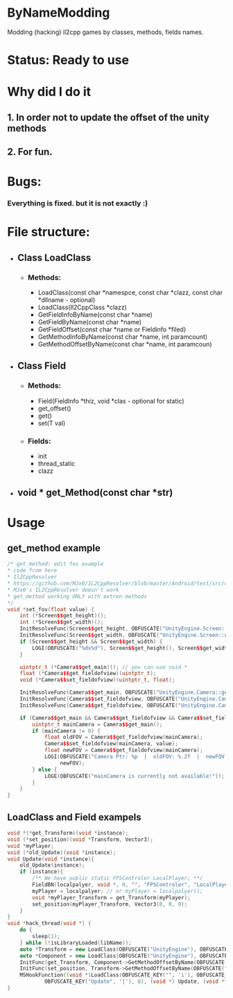 # ByNameModding
Modding (hacking) il2cpp games by classes, methods, fields names.
# Status: Ready to use
# Why did I do it
## 1. In order not to update the offset of the unity methods
## 2. For fun.
# Bugs:
### Everything is fixed. but it is not exactly :)
# File structure:
  + ## Class LoadClass
     + ### Methods:
       + LoadClass(const char *namespce, const char *clazz, const char *dllname - optional)
       + LoadClass(Il2CppClass *clazz)
       + GetFieldInfoByName(const char *name)
       + GetFieldByName(const char *name)
       + GetFieldOffset(const char *name or Fieldinfo *filed)
       + GetMethodInfoByName(const char *name, int paramcount)
       + GetMethodOffsetByName(const char *name, int paramcoun)
   + ## Class Field
     + ### Methods:
       + Field(FieldInfo *thiz, void *clas - optional for static)
       + get_offset()
       + get()
       + set(T val)
     + ### Fields:
       + init
       + thread_static
       + clazz
  + ## void * get_Method(const char *str) 
# Usage
## get_method example
```c++
/* get_method: edit fov example
* code from here
* Il2CppResolver
* https://github.com/MJx0/IL2CppResolver/blob/master/Android/test/src/demo.cpp
* MJx0's IL2CppResolver doesn't work
* get_method working ONLY with extren methods
*/
void *set_fov(float value) {
    int (*Screen$$get_height)();
    int (*Screen$$get_width)();
    InitResolveFunc(Screen$$get_height, OBFUSCATE("UnityEngine.Screen::get_height()")); // #define InitResolveFunc(x, y)
    InitResolveFunc(Screen$$get_width, OBFUSCATE("UnityEngine.Screen::get_width()"));// Don't forgot about OBFUSCATE
    if (Screen$$get_height && Screen$$get_width) {
        LOGI(OBFUSCATE("%dx%d"), Screen$$get_height(), Screen$$get_width());
    }

    uintptr_t (*Camera$$get_main)(); // you can use void *
    float (*Camera$$get_fieldofview)(uintptr_t);
    void (*Camera$$set_fieldofview)(uintptr_t, float);

    InitResolveFunc(Camera$$get_main, OBFUSCATE("UnityEngine.Camera::get_main()"));
    InitResolveFunc(Camera$$set_fieldofview, OBFUSCATE("UnityEngine.Camera::set_fieldOfView(System.Single)"));
    InitResolveFunc(Camera$$get_fieldofview, OBFUSCATE("UnityEngine.Camera::get_fieldOfView()"));

    if (Camera$$get_main && Camera$$get_fieldofview && Camera$$set_fieldofview) {
        uintptr_t mainCamera = Camera$$get_main();
        if (mainCamera != 0) {
            float oldFOV = Camera$$get_fieldofview(mainCamera);
            Camera$$set_fieldofview(mainCamera, value);
            float newFOV = Camera$$get_fieldofview(mainCamera);
            LOGI(OBFUSCATE("Camera Ptr: %p  |  oldFOV: %.2f  |  newFOV: %.2f"), (void *) mainCamera, oldFOV,
                 newFOV);
        } else {
            LOGE(OBFUSCATE("mainCamera is currently not available!"));
        }
    }
}
```
## LoadClass and Field exampels
```c++
void *(*get_Transform)(void *instance);
void (*set_position)(void *Transform, Vector3);
void *myPlayer;
void (*old_Update)(void *instance);
void Update(void *instance){
    old_Update(instance);
    if (instance){
        /** We have public static FPSControler LocalPlayer; **/
        FieldBN(localpalyer, void *, 0, "", "FPSControler", "LocalPlayer", 'z') // #define FieldBN(myfield, type, inst, nameSpacec, clazzz, fieldName, key)
        myPlayer = localpalyer; // or myPlayer = localpalyer();
        void *myPlayer_Transform = get_Transform(myPlayer);
        set_position(myPlayer_Transform, Vector3(0, 0, 0);
    }
}
void *hack_thread(void *) {
    do {
        sleep(1);
    } while (!isLibraryLoaded(libName));
    auto *Transform = new LoadClass(OBFUSCATE("UnityEngine"), OBFUSCATE("Transform"));
    auto *Component = new LoadClass(OBFUSCATE("UnityEngine"), OBFUSCATE("Component"));
    InitFunc(get_Transform, Component->GetMethodOffsetByName(OBFUSCATE("get_transform"), 0); // 0 - parametrs count in original c# method
    InitFunc(set_position, Transform->GetMethodOffsetByName(OBFUSCATE("set_position_Injected"), 1); // set_position working badly
    MSHookFunction((void *)LoadClass(OBFUSCATE_KEY("", 'i'), OBFUSCATE_KEY("FPSControler", 'c')).GetMethodOffsetByName(
            OBFUSCATE_KEY("Update", '|'), 0), (void *) Update, (void **) &old_Update);
}
```
